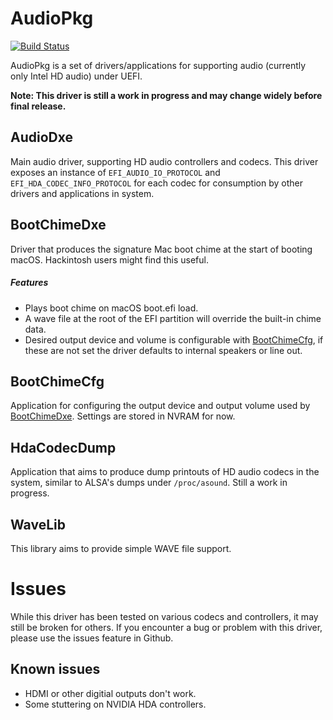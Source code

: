 # AudioPkg
[![Build Status](https://travis-ci.org/Goldfish64/AudioPkg.svg?branch=master)](https://travis-ci.org/Goldfish64/AudioPkg)

AudioPkg is a set of drivers/applications for supporting audio (currently only Intel HD audio) under UEFI.

**Note: This driver is still a work in progress and may change widely before final release.**

## AudioDxe
Main audio driver, supporting HD audio controllers and codecs. This driver exposes an instance of `EFI_AUDIO_IO_PROTOCOL` and `EFI_HDA_CODEC_INFO_PROTOCOL` for each codec for consumption by other drivers and applications in system.

## BootChimeDxe
Driver that produces the signature Mac boot chime at the start of booting macOS. Hackintosh users might find this useful.

##### Features
* Plays boot chime on macOS boot.efi load.
* A wave file at the root of the EFI partition will override the built-in chime data.
* Desired output device and volume is configurable with [BootChimeCfg](#BootChimeCfg), if these are not set the driver defaults to internal speakers or line out.

## BootChimeCfg
Application for configuring the output device and output volume used by [BootChimeDxe](#BootChimeDxe). Settings are stored in NVRAM for now.

## HdaCodecDump
Application that aims to produce dump printouts of HD audio codecs in the system, similar to ALSA's dumps under `/proc/asound`. Still a work in progress.

## WaveLib
This library aims to provide simple WAVE file support.

# Issues
While this driver has been tested on various codecs and controllers, it may still be broken for others. If you encounter a bug or problem with this driver, please use the issues feature in Github.

## Known issues
* HDMI or other digitial outputs don't work.
* Some stuttering on NVIDIA HDA controllers.
